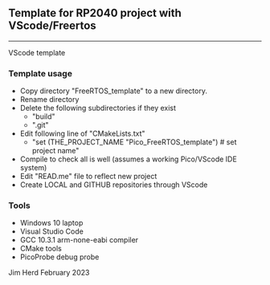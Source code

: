 ## Template for RP2040 project with VScode/Freertos
----

VScode template 

### Template usage

* Copy directory "FreeRTOS_template" to a new directory.
* Rename directory
* Delete the following subdirectories if they exist
    * "build"
    * ".git"
* Edit following line of "CMakeLists.txt" 
    * "set (THE_PROJECT_NAME "Pico_FreeRTOS_template")  # set project name"
* Compile to check all is well (assumes a working Pico/VScode IDE system)
* Edit "READ.me" file to reflect new project
* Create LOCAL and GITHUB repositories through VScode 


### Tools

* Windows 10 laptop
* Visual Studio Code
* GCC 10.3.1 arm-none-eabi compiler
* CMake tools
* PicoProbe debug probe


Jim Herd February 2023
